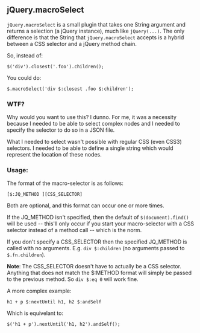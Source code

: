 ## jQuery.macroSelect

`jQuery.macroSelect` is a small plugin that takes one String argument and returns a selection (a jQuery instance), much like `jQuery(...)`. The only difference is that the String that `jQuery.macroSelect` accepts is a hybrid between a CSS selector and a jQuery method chain.

So, instead of:

    $('div').closest('.foo').children();

You could do:

    $.macroSelect('div $:closest .foo $:children');

### WTF?

Why would you want to use this? I dunno. For me, it was a necessity because I needed to be able to select complex nodes and I needed to specify the selector to do so in a JSON file.

What I needed to select wasn't possible with regular CSS (even CSS3) selectors. I needed to be able to define a single string which would represent the location of these nodes. 

### Usage:

The format of the macro-selector is as follows:

	[$:JQ_METHOD ][CSS_SELECTOR]

Both are optional, and this format can occur one or more times.

If the JQ_METHOD isn't specified, then the default of `$(document).find()` will be used -- this'll only occur if you start your macro-selector with a CSS selector instead of a method call -- which is the norm.

If you don't specify a CSS_SELECTOR then the specified JQ_METHOD is called with no arguments. E.g. `div $:children` (no arguments passed to `$.fn.children`).

**Note**: The CSS_SELECTOR doesn't have to actually be a CSS selector. Anything that does not match the $:METHOD format will simply be passed to the previous method. So `div $:eq 0` will work fine.

A more complex example:

	h1 + p $:nextUntil h1, h2 $:andSelf

Which is equivelant to:

	$('h1 + p').nextUntil('h1, h2').andSelf();
